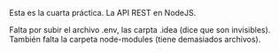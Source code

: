 Esta es la cuarta práctica. La API REST en NodeJS.

Falta por subir el archivo .env, las carpta .idea (dice que son invisibles).
También falta la carpeta node-modules (tiene demasiados archivos).
